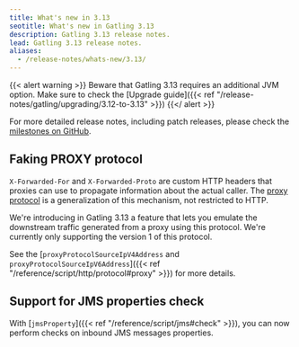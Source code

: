 ```yaml
---
title: What's new in 3.13
seotitle: What's new in Gatling 3.13
description: Gatling 3.13 release notes.
lead: Gatling 3.13 release notes.
aliases:
  - /release-notes/whats-new/3.13/
---
```


{{< alert warning >}}
Beware that Gatling 3.13 requires an additional JVM option.
Make sure to check the [Upgrade guide]({{< ref "/release-notes/gatling/upgrading/3.12-to-3.13" >}})
{{</ alert >}}

For more detailed release notes, including patch releases, please check the
[milestones on GitHub](https://github.com/gatling/gatling/milestones?state=closed).

## Faking PROXY protocol

`X-Forwarded-For` and `X-Forwarded-Proto` are custom HTTP headers that proxies can use to propagate information about the actual caller.
The [proxy protocol](https://www.haproxy.org/download/1.8/doc/proxy-protocol.txt) is a generalization of this mechanism, not restricted to HTTP.

We're introducing in Gatling 3.13 a feature that lets you emulate the downstream traffic generated from a proxy using this protocol.
We're currently only supporting the version 1 of this protocol.

See the [`proxyProtocolSourceIpV4Address` and `proxyProtocolSourceIpV6Address`]({{< ref "/reference/script/http/protocol#proxy" >}}) for more details.

## Support for JMS properties check

With [`jmsProperty`]({{< ref "/reference/script/jms#check" >}}), you can now perform checks on inbound JMS messages properties.
